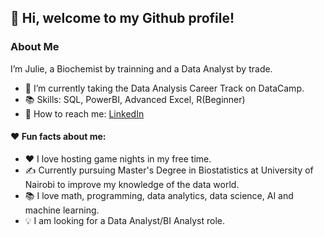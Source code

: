 ## 👋 Hi, welcome to my Github profile!

### About Me
 

  I’m Julie, a Biochemist by trainning and a Data Analyst by trade.
- 🌱 I’m currently taking the Data Analysis Career Track on DataCamp.
- 📚 Skills: SQL, PowerBI, Advanced Excel, R(Beginner)
- 👋 How to reach me: [LinkedIn](https://www.linkedin.com/in/julie-analytics/)

#### ❤️ Fun facts about me:

- ❤️ I love hosting game nights in my free time.
- ✍️ Currently pursuing Master's Degree in Biostatistics at University of Nairobi to improve my knowledge of the data world.
- 📚 I love math, programming, data analytics, data science, AI and machine learning.
- 💡 I am looking for a Data Analyst/BI Analyst role.
<!---
Julie-Odhiambo/Julie-Odhiambo is a ✨ special ✨ repository because its `README.md` (this file) appears on your GitHub profile.
You can click the Preview link to take a look at your changes.
--->
